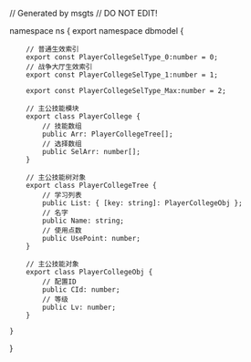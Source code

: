 // Generated by msgts
// DO NOT EDIT!

namespace ns {
	export namespace dbmodel {
	
		
		// 普通生效索引
		export const PlayerCollegeSelType_0:number = 0; 
		// 战争大厅生效索引
		export const PlayerCollegeSelType_1:number = 1; 
		
		export const PlayerCollegeSelType_Max:number = 2; 
		
		// 主公技能模块
		export class PlayerCollege {	
			// 技能数组
			public Arr: PlayerCollegeTree[]; 
			// 选择数组
			public SelArr: number[]; 
		}
		
		// 主公技能树对象
		export class PlayerCollegeTree {	
			// 学习列表
			public List: { [key: string]: PlayerCollegeObj }; 
			// 名字
			public Name: string; 
			// 使用点数
			public UsePoint: number; 
		}
		
		// 主公技能对象
		export class PlayerCollegeObj {	
			// 配置ID
			public CId: number; 
			// 等级
			public Lv: number; 
		}
		
	}
}

